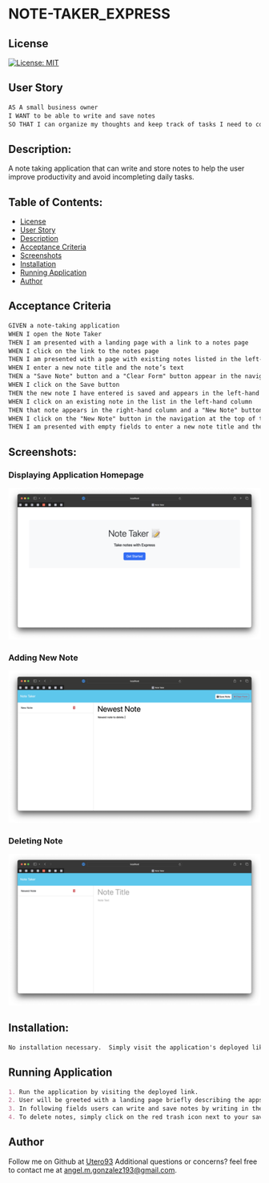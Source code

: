 # NOTE-TAKER_EXPRESS

## License

[![License: MIT](https://img.shields.io/badge/License-MIT-yellow.svg)](https://opensource.org/licenses/MIT)

## User Story
```md
AS A small business owner
I WANT to be able to write and save notes
SO THAT I can organize my thoughts and keep track of tasks I need to complete
```

## Description:
A note taking application that can write and store notes to help the user improve productivity and avoid incompleting daily tasks.

## Table of Contents:

- [License](#License)
- [User Story](#User-Story)
- [Description](#Description)
- [Acceptance Criteria](#Acceptance-Criteria)
- [Screenshots](#Screenshots)
- [Installation](#Installation)
- [Running Application](#running-application)
- [Author](#Author)



## Acceptance Criteria
```md
GIVEN a note-taking application
WHEN I open the Note Taker
THEN I am presented with a landing page with a link to a notes page
WHEN I click on the link to the notes page
THEN I am presented with a page with existing notes listed in the left-hand column, plus empty fields to enter a new note title and the note’s text in the right-hand column
WHEN I enter a new note title and the note’s text
THEN a "Save Note" button and a "Clear Form" button appear in the navigation at the top of the page
WHEN I click on the Save button
THEN the new note I have entered is saved and appears in the left-hand column with the other existing notes and the buttons in the navigation disappear
WHEN I click on an existing note in the list in the left-hand column
THEN that note appears in the right-hand column and a "New Note" button appears in the navigation
WHEN I click on the "New Note" button in the navigation at the top of the page
THEN I am presented with empty fields to enter a new note title and the note’s text in the right-hand column and the button disappears
```

## Screenshots:

### Displaying Application Homepage
![EXPRESS 1](./public/assets/media/Home-Page_EXP.png)
### Adding New Note 
![EXPRESS 2](./public/assets/media/Adding-New-Note.png)
### Deleting Note
![EXPRESS 3](./public/assets/media/Delete-Note.png)



## Installation:
```md
No installation necessary.  Simply visit the application's deployed like [here]
```

## Running Application
```md
1. Run the application by visiting the deployed link.
2. User will be greeted with a landing page briefly describing the apps functionality.  User click "Start".
3. In following fields users can write and save notes by writing in the "Note Title" and "Note Text" fields, then pressing "save".
4. To delete notes, simply click on the red trash icon next to your saved notes. 
```

## Author

Follow me on Github at [Utero93](https://github.com/Utero93) Additional questions or concerns? feel free to contact me at angel.m.gonzalez193@gmail.com. 